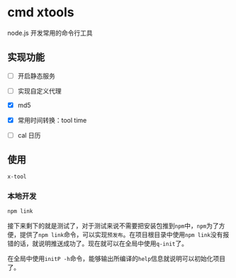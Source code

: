 # cmd xtools
node.js 开发常用的命令行工具

## 实现功能
- [ ] 开启静态服务
- [ ] 实现自定义代理
- [x] md5
- [x] 常用时间转换：tool time 
- [ ] cal 日历


## 使用
```sh
x-tool 
```

### 本地开发

```js
npm link
```
接下来剩下的就是测试了，对于测试来说不需要把安装包推到`npm`中，`npm`为了方便，提供了`npm link`命令，可以实现`预发布`。在项目根目录中使用`npm link`没有报错的话，就说明推送成功了。现在就可以在全局中使用`q-init`了。

在全局中使用`initP -h`命令，能够输出所编译的`help`信息就说明可以初始化项目了。

